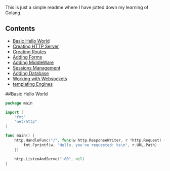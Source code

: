 This is just a simple readme where I have jotted down my learning of Golang.

## Contents

* [Basic Hello World](#Basic-Hello-World)
* [Creating HTTP Server]()
* [Creating Routes]()
* [Adding Forms]()
* [Adding MiddleWare]()
* [Sessions Management]()
* [Adding Database]()
* [Working with Websockets]()
* [templating Engines]()


##Basic Hello World

```go
package main

import (
    "fmt"
    "net/http"
)

func main() {
    http.HandleFunc("/", func(w http.ResponseWriter, r *http.Request) {
        fmt.Fprintf(w, "Hello, you've requested: %s\n", r.URL.Path)
    })

    http.ListenAndServe(":80", nil)
}
```